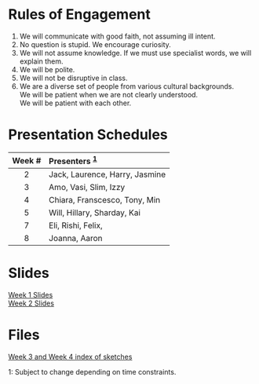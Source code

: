 # Rules of Engagement
1. We will communicate with good faith, not assuming ill intent.
2. No question is stupid. We encourage curiosity.
3. We will not assume knowledge. If we must use specialist words, we will explain them.
4. We will be polite.
5. We will not be disruptive in class. 
6. We are a diverse set of people from various cultural backgrounds.  
   We will be patient when we are not clearly understood.  
   We will be patient with each other.
   
# Presentation Schedules

|Week #|Presenters <sup>[1](#note1)<sup>                 |
|:----:|:------------------------------------------------|
|2     | Jack, Laurence, Harry, Jasmine                  |
|3     | Amo, Vasi, Slim, Izzy                           |
|4     | Chiara, Franscesco, Tony, Min                   |
|5     | Will, Hillary, Sharday, Kai                     |
|7     | Eli, Rishi, Felix,                              |
|8     | Joanna, Aaron                                   |

# Slides
[Week 1 Slides](Slides/Week1_CreateCanvas.html)  
[Week 2 Slides](Slides/Week2_WhatIsCode.html)

# Files
[Week 3 and Week 4 index of sketches](Slides/Week4.html)


<a name="note1">1</a>: Subject to change depending on time constraints.
